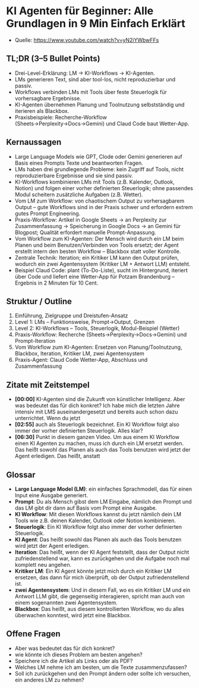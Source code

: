 # KI Agenten für Beginner: Alle Grundlagen in 9 Min Einfach Erklärt

- Quelle: https://www.youtube.com/watch?v=yN2iYWbwFFs

## TL;DR (3–5 Bullet Points)
- Drei-Level-Erklärung: LM → KI-Workflows → KI-Agenten.
- LMs generieren Text, sind aber tool-los, nicht reproduzierbar und passiv.
- Workflows verbinden LMs mit Tools über feste Steuerlogik für vorhersagbare Ergebnisse.
- KI-Agenten übernehmen Planung und Toolnutzung selbstständig und iterieren als Blackbox.
- Praxisbeispiele: Recherche-Workflow (Sheets→Perplexity→Docs→Gemini) und Claud Code baut Wetter-App.

## Kernaussagen
- Large Language Models wie GPT, Clode oder Gemini generieren auf Basis eines Prompts Texte und beantworten Fragen.
- LMs haben drei grundlegende Probleme: kein Zugriff auf Tools, nicht reproduzierbare Ergebnisse und sie sind passiv.
- KI-Workflows kombinieren LMs mit Tools (z.B. Kalender, Outlook, Notion) und folgen einer vorher definierten Steuerlogik; ohne passendes Modul scheitern zusätzliche Aufgaben (z.B. Wetter).
- Vom LM zum Workflow: von chaotischem Output zu vorhersagbarem Output – gute Workflows sind in der Praxis schwer und erfordern extrem gutes Prompt Engineering.
- Praxis-Workflow: Artikel in Google Sheets → an Perplexity zur Zusammenfassung → Speicherung in Google Docs → an Gemini für Blogpost; Qualität erfordert manuelle Prompt-Anpassung.
- Vom Workflow zum KI-Agenten: Der Mensch wird durch ein LM beim Planen und beim Benutzen/Verbinden von Tools ersetzt; der Agent erstellt intern den besten Workflow – Blackbox statt voller Kontrolle.
- Zentrale Technik: Iteration; ein Kritiker LM kann den Output prüfen, wodurch ein zwei Agentensystem (Kritiker LM + Antwort LLM) entsteht.
- Beispiel Claud Code: plant (To-Do-Liste), sucht im Hintergrund, iteriert über Code und liefert eine Wetter-App für Potzam Brandenburg – Ergebnis in 2 Minuten für 10 Cent.

## Struktur / Outline
1. Einführung, Zielgruppe und Dreistufen-Ansatz
2. Level 1: LMs – Funktionsweise, Prompt→Output, Grenzen
3. Level 2: KI-Workflows – Tools, Steuerlogik, Modul-Beispiel (Wetter)
4. Praxis-Workflow: Recherche (Sheets→Perplexity→Docs→Gemini) und Prompt-Iteration
5. Vom Workflow zum KI-Agenten: Ersetzen von Planung/Toolnutzung, Blackbox, Iteration, Kritiker LM, zwei Agentensystem
6. Praxis-Agent: Claud Code Wetter-App, Abschluss und Zusammenfassung

## Zitate mit Zeitstempel
- **[00:00]** KI-Agenten sind die Zukunft von künstlicher Intelligenz. Aber was bedeutet das für dich konkret? Ich habe mich die letzten Jahre intensiv mit LMS auseinandergesetzt und bereits auch schon dazu unterrichtet. Wenn du jetzt
- **[02:55]** auch als Steuerlogik bezeichnet. Ein KI Workflow folgt also immer der vorher definierten Steuerlogik. Alles klar?
- **[06:30]** Punkt in diesem ganzen Video. Um aus einem KI Workflow einen KI Agenten zu machen, muss ich durch ein LM ersetzt werden. Das heißt sowohl das Planen als auch das Tools benutzen wird jetzt der Agent erledigen. Das heißt, anstatt

## Glossar
- **Large Language Model (LM)**: ein einfaches Sprachmodell, das für einen Input eine Ausgabe generiert.
- **Prompt**: Du als Mensch gibst dem LM Eingabe, nämlich den Prompt und das LM gibt dir dann auf Basis vom Prompt eine Ausgabe.
- **KI Workflow**: Mit diesen Workflows kannst du jetzt nämlich dein LM Tools wie z.B. deinen Kalender, Outlook oder Notion kombinieren.
- **Steuerlogik**: Ein KI Workflow folgt also immer der vorher definierten Steuerlogik.
- **KI Agent**: Das heißt sowohl das Planen als auch das Tools benutzen wird jetzt der Agent erledigen.
- **Iteration**: Das heißt, wenn der KI Agent feststellt, dass der Output nicht zufriedenstellend war, kann es zurückgehen und die Aufgabe noch mal komplett neu angehen.
- **Kritiker LM**: Ein KI Agent könnte jetzt mich durch ein Kritiker LM ersetzen, das dann für mich überprüft, ob der Output zufriedenstellend ist.
- **zwei Agentensystem**: Und in diesem Fall, wo es ein Kritiker LM und ein Antwort LLM gibt, die gegenseitig interagieren, spricht man auch von einem sogenannten zwei Agentensystem.
- **Blackbox**: Das heißt, aus diesem kontrollierten Workflow, wo du alles überwachen konntest, wird jetzt eine Blackbox.

## Offene Fragen
- Aber was bedeutet das für dich konkret?
- wie könnte ich dieses Problem am besten angehen?
- Speichere ich die Artikel als Links oder als PDF?
- Welches LM nehme ich am besten, um die Texte zusammenzufassen?
- Soll ich zurückgehen und den Prompt ändern oder sollte ich versuchen, ein anderes LM zu nehmen?
